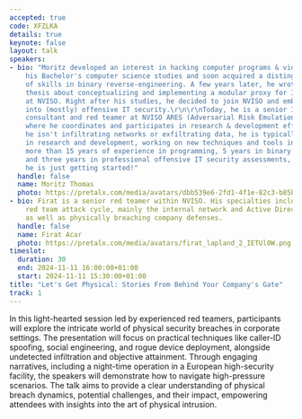 ```yaml
---
accepted: true
code: XFZLKA
details: true
keynote: false
layout: talk
speakers:
- bio: "Moritz developed an interest in hacking computer programs & video games during
    his Bachelor's computer science studies and soon acquired a distinguished set
    of skills in binary reverse-engineering. A few years later, he wrote his Master's
    thesis about conceptualizing and implementing a modular proxy for IoT appliances
    at NVISO. Right after his studies, he decided to join NVISO and embark on a journey
    into (mostly) offensive IT security.\r\n\r\nToday, he is a senior IT security
    consultant and red teamer at NVISO ARES (Adversarial Risk Emulation & Simulation)
    where he coordinates and participates in research & development efforts. When
    he isn't infiltrating networks or exfiltrating data, he is typically knees deep
    in research and development, working on new techniques and tools in red teaming.\r\n\r\nWith
    more than 15 years of experience in programming, 5 years in binary reverse-engineering
    and three years in professional offensive IT security assessments, he feels like
    he is just getting started!"
  handle: false
  name: Moritz Thomas
  photo: https://pretalx.com/media/avatars/dbb539e6-2fd1-4f1e-82c3-b85bdefe62cd_1vySmjx.jpg
- bio: Firat is a senior red teamer within NVISO. His specialties include the whole
    red team attack cycle, mainly the internal network and Active Directory part,
    as well as physically breaching company defenses.
  handle: false
  name: Firat Acar
  photo: https://pretalx.com/media/avatars/firat_lapland_2_IETUl0W.png
timeslot:
  duration: 30
  end: 2024-11-11 16:00:00+01:00
  start: 2024-11-11 15:30:00+01:00
title: "Let's Get Physical: Stories From Behind Your Company's Gate"
track: 1
---
```


In this light-hearted session led by experienced red teamers, participants will explore the intricate world of physical security breaches in corporate settings.
The presentation will focus on practical techniques like caller-ID spoofing, social engineering, and rogue device deployment, alongside undetected infiltration and objective attainment.
Through engaging narratives, including a night-time operation in a European high-security facility, the speakers will demonstrate how to navigate high-pressure scenarios.
The talk aims to provide a clear understanding of physical breach dynamics, potential challenges, and their impact, empowering attendees with insights into the art of physical intrusion.